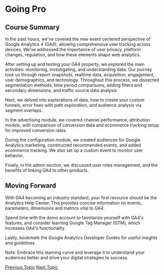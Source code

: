 # Going Pro

## Course Summary

In the past hours, we've covered the new event centered perspective of Google Analytics 4 (GA4), allowing comprehensive user tracking across devices. We've addressed the importance of user privacy, platform changes, regulation, and how these elements shape web analytics.

After setting up and testing your GA4 property, we explored the main activities: monitoring, investigating, and understanding data. Our journey took us through report snapshots, realtime data, acquisition, engagement, user demographics, and technology. Throughout this process, we dissected segmentation methods, time period comparisons, adding filters and secondary dimensions, and traffic source data analysis.

Next, we delved into explorations of data, how to create your custom funnels, error fixes with path exploration, and audience analysis via segment overlaps.

In the advertising module, we covered channel performance, attribution models, with comparison of conversion data and ecommerce tracking setup for improved conversion rates.

During the configuration module, we created audiences for Google Analytics marketing, constructed recommended events, and added ecommerce tracking. We also set up a custom event to monitor user behavior.

Finally, in the admin section, we discussed user roles management, and the benefits of linking GA4 to other products.

## Moving Forward

With GA4 becoming an industry standard, your first resource should be the Analytics Help Center. This provides concise information on events, parameters, dimensions and metrics vital to GA4.

Spend time with the demo account to familiarize yourself with GA4's features, and consider learning Google Tag Manager (GTM), which increases GA4's functionality.

Lastly, bookmark the Google Analytics Developer Guides for useful insights and guidelines.

Note: Embrace this learning curve and leverage it to understand your audiences better and drive your digital strategies to success.

[Previous Topic](Product_Links_in_GA4.md) [Next Topic](Final_Remarks.md)
